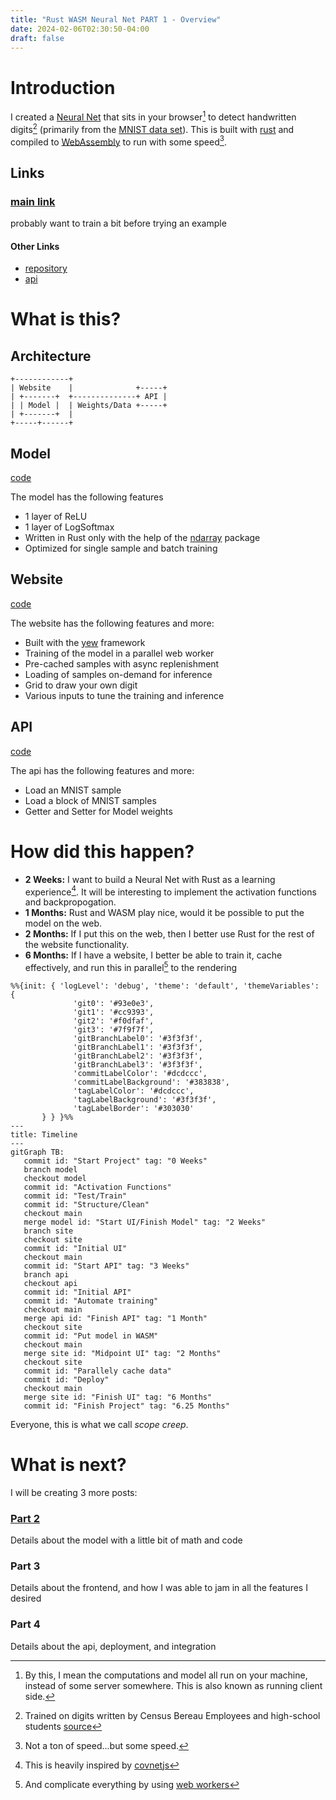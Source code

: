 ```yaml
---
title: "Rust WASM Neural Net PART 1 - Overview"
date: 2024-02-06T02:30:50-04:00
draft: false
---
```


# Introduction

I created a [Neural Net](https://en.wikipedia.org/wiki/Artificial_neural_network) that sits in your browser[^browser] to detect handwritten digits[^digits] (primarily from the [MNIST data set](http://yann.lecun.com/exdb/mnist/index.html)). This is built with [rust](https://www.rust-lang.org/) and compiled to [WebAssembly](https://webassembly.org/) to run with some speed[^speed].

## Links

### [main link](https://digits.sachiniyer.com)

probably want to train a bit before trying an example

#### Other Links
- [repository](https://github.com/sachiniyer/mnist-wasm)
- [api](https://digits-api.sachiniyer.com)

# What is this?

## Architecture
```goat
+------------+
| Website    |              +-----+                              
| +-------+  +--------------+ API |
| | Model |  | Weights/Data +-----+
| +-------+  |
+-----+------+
```

## Model
[code](https://github.com/sachiniyer/mnist-wasm/tree/master/model)

The model has the following features
- 1 layer of ReLU
- 1 layer of LogSoftmax
- Written in Rust only with the help of the [ndarray](https://docs.rs/ndarray/latest/ndarray/) package
- Optimized for single sample and batch training

## Website
[code](https://github.com/sachiniyer/mnist-wasm/tree/master/site)

The website has the following features and more:
- Built with the [yew](https://yew.rs/) framework
- Training of the model in a parallel web worker
- Pre-cached samples with async replenishment
- Loading of samples on-demand for inference
- Grid to draw your own digit
- Various inputs to tune the training and inference

## API
[code](https://github.com/sachiniyer/mnist-wasm/tree/master/api)

The api has the following features and more:
- Load an MNIST sample
- Load a block of MNIST samples
- Getter and Setter for Model weights

# How did this happen?

- **2 Weeks:** I want to build a Neural Net with Rust as a learning experience[^karpathy]. It will be interesting to implement the activation functions and backpropogation.
- **1 Months:** Rust and WASM play nice, would it be possible to put the model on the web.
- **2 Months:** If I put this on the web, then I better use Rust for the rest of the website functionality.
- **6 Months:** If I have a website, I better be able to train it, cache effectively, and run this in parallel[^webworker] to the rendering

```mermaid
%%{init: { 'logLevel': 'debug', 'theme': 'default', 'themeVariables': {
              'git0': '#93e0e3',
              'git1': '#cc9393',
              'git2': '#f0dfaf',
              'git3': '#7f9f7f',
              'gitBranchLabel0': '#3f3f3f',
              'gitBranchLabel1': '#3f3f3f',
              'gitBranchLabel2': '#3f3f3f',
              'gitBranchLabel3': '#3f3f3f',
              'commitLabelColor': '#dcdccc',
              'commitLabelBackground': '#383838',
              'tagLabelColor': '#dcdccc',
              'tagLabelBackground': '#3f3f3f',
              'tagLabelBorder': '#303030'
       } } }%%
---
title: Timeline 
---
gitGraph TB:
   commit id: "Start Project" tag: "0 Weeks"
   branch model
   checkout model
   commit id: "Activation Functions"
   commit id: "Test/Train"
   commit id: "Structure/Clean"
   checkout main
   merge model id: "Start UI/Finish Model" tag: "2 Weeks"
   branch site
   checkout site
   commit id: "Initial UI"
   checkout main
   commit id: "Start API" tag: "3 Weeks"
   branch api
   checkout api
   commit id: "Initial API"
   commit id: "Automate training"
   checkout main
   merge api id: "Finish API" tag: "1 Month"
   checkout site
   commit id: "Put model in WASM"
   checkout main
   merge site id: "Midpoint UI" tag: "2 Months"
   checkout site
   commit id: "Parallely cache data"
   commit id: "Deploy"
   checkout main
   merge site id: "Finish UI" tag: "6 Months"
   commit id: "Finish Project" tag: "6.25 Months"

```

Everyone, this is what we call _scope creep_.

# What is next?

I will be creating 3 more posts:

### [Part 2](/posts/8)

Details about the model with a little bit of math and code

### Part 3

Details about the frontend, and how I was able to jam in all the features I desired

### Part 4
Details about the api, deployment, and integration

[^browser]: By this, I mean the computations and model all run on your machine, instead of some server somewhere. This is also known as running client side.
[^digits]: Trained on digits written by Census Bereau Employees and high-school students [source](http://yann.lecun.com/exdb/mnist/index.html)
[^speed]: Not a ton of speed...but some speed.
[^karpathy]: This is heavily inspired by [covnetjs](https://cs.stanford.edu/people/karpathy/convnetjs/index.html)
[^webworker]: And complicate everything by using [web workers](https://developer.mozilla.org/en-US/docs/Web/API/Web_Workers_API)
